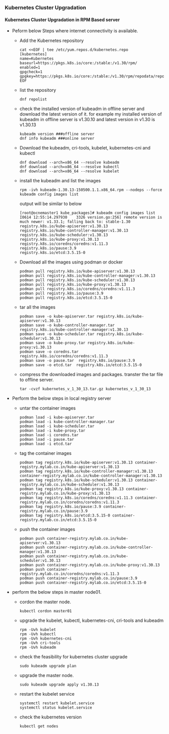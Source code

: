 ### Kubernetes Cluster Upgradation
#### Kubernetes Cluster Upgradation in RPM Based server

- Peform below Steps where internet connectivity is available.
  
  - Add the Kubernetes repository
    ```
    cat <<EOF | tee /etc/yum.repos.d/kubernetes.repo
    [kubernetes]
    name=Kubernetes
    baseurl=https://pkgs.k8s.io/core:/stable:/v1.30/rpm/
    enabled=1
    gpgcheck=1
    gpgkey=https://pkgs.k8s.io/core:/stable:/v1.30/rpm/repodata/repomd.xml.key
    EOF
    ```
  - list the repository
    
    ```
    dnf repolist
    ```
  - check the installed version of kubeadm in offline server and download the latest version of it. for example my installed version of kubeadm in offline server is v1.30.10 and latest version in v1.30 is v1.30.13
    
    ```
    kubeadm version ###offline server
    dnf info kubeadm ###online server
    ```
  - Download the kubeadm, cri-tools, kubelet, kubernetes-cni and kubectl
    
    ```
    dnf download --arch=x86_64 --resolve kubeadm
    dnf download --arch=x86_64 --resolve kubectl
    dnf download --arch=x86_64 --resolve kubelet
    ```
  - install the kubeadm and list the images
    
    ```
    rpm -ivh kubeadm-1.30.13-150500.1.1.x86_64.rpm --nodeps --force
    kubeadm config images list
    ```
    output will be similar to below
    
    ```
    [root@ocnemaster1 kube_packages]# kubeadm config images list
    I0614 12:55:14.297930    3326 version.go:256] remote version is much newer: v1.33.1; falling back to: stable-1.30
    registry.k8s.io/kube-apiserver:v1.30.13
    registry.k8s.io/kube-controller-manager:v1.30.13
    registry.k8s.io/kube-scheduler:v1.30.13
    registry.k8s.io/kube-proxy:v1.30.13
    registry.k8s.io/coredns/coredns:v1.11.3
    registry.k8s.io/pause:3.9
    registry.k8s.io/etcd:3.5.15-0
    ```
  - Download all the images using podman or docker
    
    ```
    podman pull registry.k8s.io/kube-apiserver:v1.30.13
    podman pull registry.k8s.io/kube-controller-manager:v1.30.13
    podman pull registry.k8s.io/kube-scheduler:v1.30.13
    podman pull registry.k8s.io/kube-proxy:v1.30.13
    podman pull registry.k8s.io/coredns/coredns:v1.11.3
    podman pull registry.k8s.io/pause:3.9
    podman pull registry.k8s.io/etcd:3.5.15-0
    ```
  - tar all the images
    
    ```
    podman save -o kube-apiserver.tar registry.k8s.io/kube-apiserver:v1.30.13
    podman save -o kube-controller-manager.tar registry.k8s.io/kube-controller-manager:v1.30.13
    podman save -o kube-scheduler.tar registry.k8s.io/kube-scheduler:v1.30.13
    podman save -o kube-proxy.tar registry.k8s.io/kube-proxy:v1.30.13
    podman save -o coredns.tar registry.k8s.io/coredns/coredns:v1.11.3
    podman save -o pause.tar  registry.k8s.io/pause:3.9
    podman save -o etcd.tar  registry.k8s.io/etcd:3.5.15-0
    ```
  - compress the downloaded images and packages. transter the tar file to offline server.
    
    ```
    tar -cvzf kubernetes_v_1_30_13.tar.gz kubernetes_v_1_30_13
    ```
- Perform the below steps in local registry server
  
  - untar the container images 
    ```
    podman load -i kube-apiserver.tar
    podman load -i kube-controller-manager.tar
    podman load -i kube-scheduler.tar
    podman load -i kube-proxy.tar
    podman load -i coredns.tar
    podman load -i pause.tar
    podman load -i etcd.tar
    ```
  - tag the container images
    ```
    podman tag registry.k8s.io/kube-apiserver:v1.30.13 container-registry.mylab.co.in/kube-apiserver:v1.30.13
    podman tag registry.k8s.io/kube-controller-manager:v1.30.13 container-registry.mylab.co.in/kube-controller-manager:v1.30.13
    podman tag registry.k8s.io/kube-scheduler:v1.30.13 container-registry.mylab.co.in/kube-scheduler:v1.30.13
    podman tag registry.k8s.io/kube-proxy:v1.30.13 container-registry.mylab.co.in/kube-proxy:v1.30.13
    podman tag registry.k8s.io/coredns/coredns:v1.11.3 container-registry.mylab.co.in/coredns/coredns:v1.11.3
    podman tag registry.k8s.io/pause:3.9 container-registry.mylab.co.in/pause:3.9 
    podman tag registry.k8s.io/etcd:3.5.15-0 container-registry.mylab.co.in/etcd:3.5.15-0
    ```
  - push the container images
    ```
    podman push container-registry.mylab.co.in/kube-apiserver:v1.30.13
    podman push container-registry.mylab.co.in/kube-controller-manager:v1.30.13
    podman push container-registry.mylab.co.in/kube-scheduler:v1.30.13
    podman push container-registry.mylab.co.in/kube-proxy:v1.30.13
    podman push container-registry.mylab.co.in/coredns/coredns:v1.11.3
    podman push container-registry.mylab.co.in/pause:3.9
    podman push container-registry.mylab.co.in/etcd:3.5.15-0
    ```
- perform the below steps in master node01.
  
  - cordon the master node.
    ```
    kubectl cordon master01
    ```
  - upgrade the kubelet, kubectl, kubernetes-cni, cri-tools and kubeadm
    ```
    rpm -Uvh kubelet
    rpm -Uvh kubectl
    rpm -Uvh kubernetes-cni
    rpm -Uvh cri-tools
    rpm -Uvh kubeadm
    ```
  - check the feasibility for kubernetes cluster upgrade
    ```
    sudo kubeadm upgrade plan
    ```
  - upgrade the master node.
    ```
    sudo kubeadm upgrade apply v1.30.13
    ```
  - restart the kubelet service
    ```
    systemctl restart kubelet.service
    systemctl status kubelet.service
    ```
  - check the kubernetes version
    ```
    kubectl get nodes
    ```
    
    
    

  
